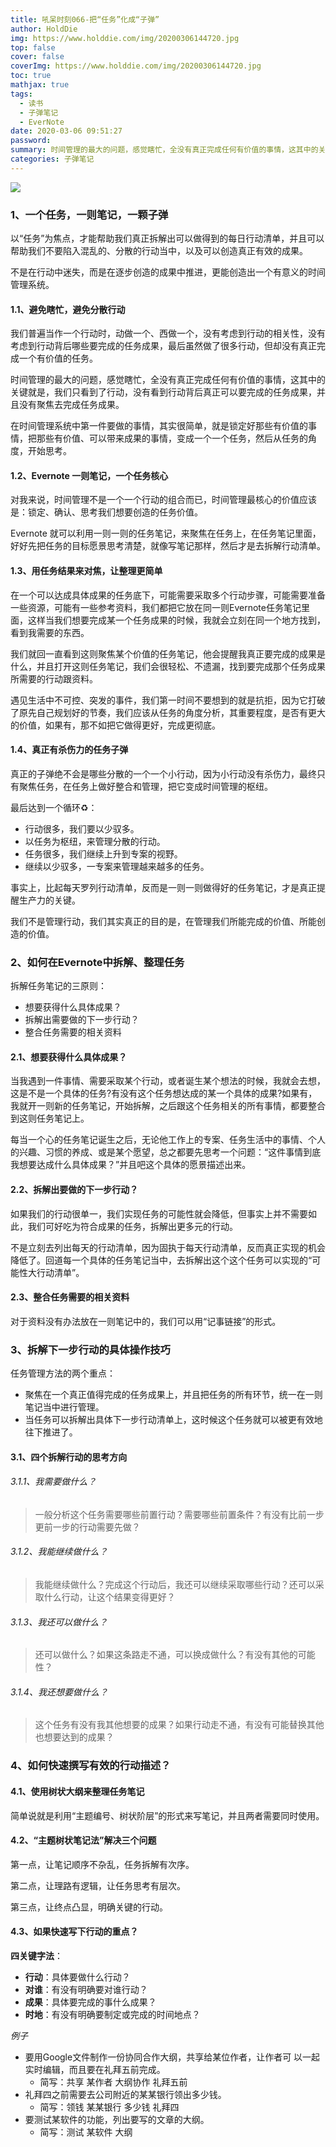 ```yaml
---
title: 吼呆时刻066-把“任务”化成“子弹”
author: HoldDie
img: https://www.holddie.com/img/20200306144720.jpg
top: false
cover: false
coverImg: https://www.holddie.com/img/20200306144720.jpg
toc: true
mathjax: true
tags:
  - 读书
  - 子弹笔记
  - EverNote
date: 2020-03-06 09:51:27
password:
summary: 时间管理的最大的问题，感觉瞎忙，全没有真正完成任何有价值的事情，这其中的关键就是，我们只看到了行动，没有看到行动背后真正可以要完成的任务成果，并且没有聚焦去完成任务成果。
categories: 子弹笔记
---
```




![](https://www.holddie.com/img/20200306144720.jpg)

### 1、一个任务，一则笔记，一颗子弹

以“任务”为焦点，才能帮助我们真正拆解出可以做得到的每日行动清单，并且可以帮助我们不要陷入混乱的、分散的行动当中，以及可以创造真正有效的成果。



不是在行动中迷失，而是在逐步创造的成果中推进，更能创造出一个有意义的时间管理系统。

#### 1.1、避免瞎忙，避免分散行动

我们普遍当作一个行动时，动做一个、西做一个，没有考虑到行动的相关性，没有考虑到行动背后哪些要完成的任务成果，最后虽然做了很多行动，但却没有真正完成一个有价值的任务。



时间管理的最大的问题，感觉瞎忙，全没有真正完成任何有价值的事情，这其中的关键就是，我们只看到了行动，没有看到行动背后真正可以要完成的任务成果，并且没有聚焦去完成任务成果。



在时间管理系统中第一件要做的事情，其实很简单，就是锁定好那些有价值的事情，把那些有价值、可以带来成果的事情，变成一个一个任务，然后从任务的角度，开始思考。

#### 1.2、Evernote 一则笔记，一个任务核心

对我来说，时间管理不是一个一个行动的组合而已，时间管理最核心的价值应该是：锁定、确认、思考我们想要创造的任务价值。



Evernote 就可以利用一则一则的任务笔记，来聚焦在任务上，在任务笔记里面，好好先把任务的目标愿景思考清楚，就像写笔记那样，然后才是去拆解行动清单。

#### 1.3、用任务结果来对焦，让整理更简单

在一个可以达成具体成果的任务底下，可能需要采取多个行动步骤，可能需要准备一些资源，可能有一些参考资料，我们都把它放在同一则Evernote任务笔记里面，这样当我们想要完成某一个任务成果的时候，我就会立刻在同一个地方找到，看到我需要的东西。



我们就回一直看到这则聚焦某个价值的任务笔记，他会提醒我真正要完成的成果是什么，并且打开这则任务笔记，我们会很轻松、不遗漏，找到要完成那个任务成果所需要的行动跟资料。



遇见生活中不可控、突发的事件，我们第一时间不要想到的就是抗拒，因为它打破了原先自己规划好的节奏，我们应该从任务的角度分析，其重要程度，是否有更大的价值，如果有，那不如把它做得更好，完成更彻底。

#### 1.4、真正有杀伤力的任务子弹

真正的子弹绝不会是哪些分散的一个一个小行动，因为小行动没有杀伤力，最终只有聚焦任务，在任务上做好整合和管理，把它变成时间管理的枢纽。



最后达到一个循环♻️：

- 行动很多，我们要以少驭多。
- 以任务为枢纽，来管理分散的行动。
- 任务很多，我们继续上升到专案的视野。
- 继续以少驭多，一专案来管理越来越多的任务。



事实上，比起每天罗列行动清单，反而是一则一则做得好的任务笔记，才是真正提醒生产力的关键。



我们不是管理行动，我们其实真正的目的是，在管理我们所能完成的价值、所能创造的价值。

### 2、如何在Evernote中拆解、整理任务

拆解任务笔记的三原则：

- 想要获得什么具体成果？
- 拆解出需要做的下一步行动？
- 整合任务需要的相关资料

#### 2.1、想要获得什么具体成果？

当我遇到一件事情、需要采取某个行动，或者诞生某个想法的时候，我就会去想，这是不是一个具体的任务?有没有这个任务想达成的某一个具体的成果?如果有，我就开一则新的任务笔记，开始拆解，之后跟这个任务相关的所有事情，都要整合到这则任务笔记上。



每当一个心的任务笔记诞生之后，无论他工作上的专案、任务生活中的事情、个人的兴趣、习惯的养成、或是某个愿望，总之都要先思考一个问题：“这件事情到底我想要达成什么具体成果？”并且吧这个具体的愿景描述出来。

#### 2.2、拆解出要做的下一步行动？

如果我们的行动很单一，我们实现任务的可能性就会降低，但事实上并不需要如此，我们可好吃为符合成果的任务，拆解出更多元的行动。



不是立刻去列出每天的行动清单，因为固执于每天行动清单，反而真正实现的机会降低了。回道每一个具体的任务笔记当中，去拆解出这个这个任务可以实现的“可能性大行动清单”。

#### 2.3、整合任务需要的相关资料

对于资料没有办法放在一则笔记中的，我们可以用“记事链接”的形式。

### 3、拆解下一步行动的具体操作技巧

任务管理方法的两个重点：

- 聚焦在一个真正值得完成的任务成果上，并且把任务的所有环节，统一在一则笔记当中进行管理。
- 当任务可以拆解出具体下一步行动清单上，这时候这个任务就可以被更有效地往下推进了。

#### 3.1、四个拆解行动的思考方向

###### 3.1.1、我需要做什么？

> 一般分析这个任务需要哪些前置行动？需要哪些前置条件？有没有比前一步更前一步的行动需要先做？

###### 3.1.2、我能继续做什么？

> 我能继续做什么？完成这个行动后，我还可以继续采取哪些行动？还可以采取什么行动，让这个结果变得更好？

###### 3.1.3、我还可以做什么？

> 还可以做什么？如果这条路走不通，可以换成做什么？有没有其他的可能性？

###### 3.1.4、我还想要做什么？

> 这个任务有没有我其他想要的成果？如果行动走不通，有没有可能替换其他也想要达到的成果？

### 4、如何快速撰写有效的行动描述？

#### 4.1、使用树状大纲来整理任务笔记

简单说就是利用“主题编号、树状阶层”的形式来写笔记，并且两者需要同时使用。

#### 4.2、“主题树状笔记法”解决三个问题

第一点，让笔记顺序不杂乱，任务拆解有次序。

第二点，让理路有逻辑，让任务思考有层次。

第三点，让终点凸显，明确关键的行动。

#### 4.3、如果快速写下行动的重点？

**四关键字法**：

- **行动**：具体要做什么行动？
- **对谁**：有没有明确要对谁行动？
- **成果**：具体要完成的事什么成果？
- **时地**：有没有明确要制定或完成的时间地点？



*例子*

- 要用Google文件制作一份协同合作大纲，共享给某位作者，让作者可 以一起实时编辑，而且要在礼拜五前完成。
  - 简写：共享 某作者 大纲协作 礼拜五前
- 礼拜四之前需要去公司附近的某某银行领出多少钱。
  - 简写：领钱 某某银行 多少钱 礼拜四
- 要测试某软件的功能，列出要写的文章的大纲。
  - 简写：测试 某软件 大纲



